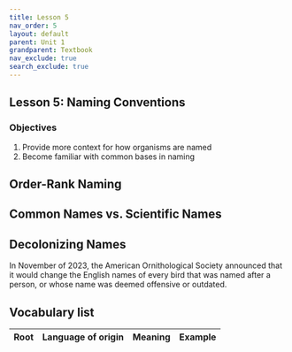 ```yaml
---
title: Lesson 5
nav_order: 5
layout: default
parent: Unit 1
grandparent: Textbook
nav_exclude: true
search_exclude: true
---
```


## Lesson 5: Naming Conventions

### Objectives

1. Provide more context for how organisms are named
2. Become familiar with common bases in naming

## Order-Rank Naming

## Common Names vs. Scientific Names

## Decolonizing Names

In November of 2023, the American Ornithological Society announced that it would change the English names of every bird that was named after a person, or whose name was deemed offensive or outdated.

## Vocabulary list

| Root          | Language of origin    | Meaning                   | Example           |
| :---:         | :---:                 | :---                      | :---              |
